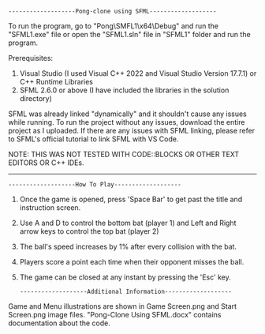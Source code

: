     -------------------Pong-clone using SFML-------------------
To run the program, go to "Pong\SMFL1\x64\Debug" and run the "SFML1.exe" file or open the "SFML1.sln" file in "SFML1" folder and run the program. 

Prerequisites:
1. Visual Studio (I used Visual C++ 2022 and Visual Studio Version 17.7.1) or C++ Runtime Libraries
2. SFML 2.6.0 or above (I have included the libraries in the solution directory)

SFML was already linked "dynamically" and it shouldn't cause any issues while running. To run the project without any issues, download the entire project as I uploaded.
If there are any issues with SFML linking, please refer to SFML's official tutorial to link SFML with VS Code. 

NOTE: THIS WAS NOT TESTED WITH CODE::BLOCKS OR OTHER TEXT EDITORS OR C++ IDEs.

---------------------------------------------------------------------------------------------------------------------------------------------------------------------------------
                                                                                             
    -------------------How To Play-------------------
                                                             
1. Once the game is opened, press 'Space Bar' to get past the title and instruction screen.
2. Use A and D to control the bottom bat (player 1) and Left and Right arrow keys to control the top bat (player 2)
3. The ball's speed increases by 1% after every collision with the bat.
4. Players score a point each time when their opponent misses the ball.
5. The game can be closed at any instant by pressing the 'Esc' key.

       -------------------Additional Information-------------------

Game and Menu illustrations are shown in Game Screen.png and Start Screen.png image files.
"Pong-Clone Using SFML.docx" contains documentation about the code.
